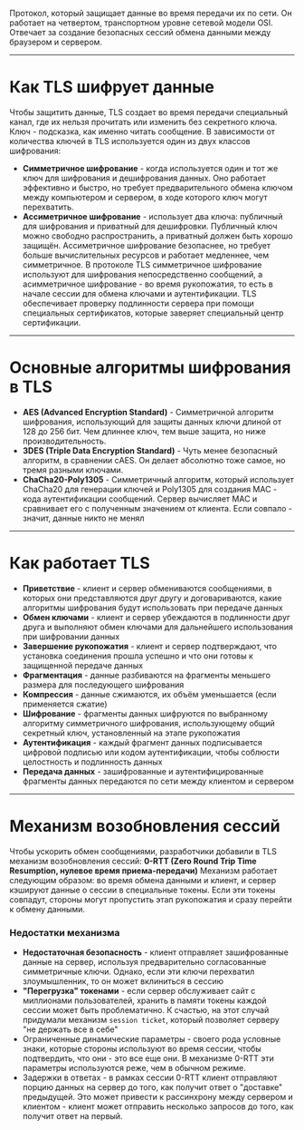 Протокол, который защищает данные во время передачи их по сети. Он работает на четвертом, транспортном уровне сетевой модели OSI. Отвечает за создание безопасных сессий обмена данными между браузером и сервером.
___
# Как TLS шифрует данные
Чтобы защитить данные, TLS создает во время передачи специальный канал, где их нельзя прочитать или изменить без секретного ключа. Ключ - подсказка, как именно читать сообщение.
В зависимости от количества ключей в TLS используется один из двух классов шифрования:
- **Симметричное шифрование** - когда используется один и тот же ключ для шифрования и дешифрования данных. Оно работает эффективно и быстро, но требует предварительного обмена ключом между компьютером и сервером, в ходе которого ключ могут перехватить.
- **Ассиметричное шифрование** - использует два ключа: публичный для шифрования и приватный для дешифровки. Публичный ключ можно свободно распространить, а приватный должен быть хорошо защищён. Ассиметричное шифрование безопаснее, но требует больше вычислительных ресурсов и работает медленнее, чем симметричное.
В протоколе TLS симметричное шифрование используют для шифрования непосредственно сообщений, а асимметричное шифрование - во время рукопожатия, то есть в начале сессии для обмена ключами и аутентификации.
TLS обеспечивает проверку подлинности сервера при помощи специальных сертификатов, которые заверяет специальный центр сертификации.
___
# Основные алгоритмы шифрования в TLS
- **AES (Advanced Encryption Standard)** - Симметричной алгоритм шифрования, использующий для защиты данных ключи длиной от 128 до 256 бит. Чем длиннее ключ, тем выше защита, но ниже производительность.
- **3DES (Triple Data Encryption Standard)** - Чуть менее безопасный алгоритм, в сравнении сAES. Он делает абсолютно тоже самое, но тремя разными ключами.
- **ChaCha20-Poly1305** - Симметричный алгоритм, который использует ChaCha20 для генерации ключей и Poly1305 для создания МАС - кода аутентификации сообщений. Сервер вычисляет МАС и сравнивает его с полученным значением от клиента. Если совпало - значит, данные никто не менял
___
# Как работает TLS
- **Приветствие** - клиент и сервер обмениваются сообщениями, в которых они представляются друг другу и договариваются, какие алгоритмы шифрования будут использовать при передаче данных
- **Обмен ключами** - клиент и сервер убеждаются в подлинности друг друга и выполняют обмен ключами для дальнейшего использования при шифровании данных
- **Завершение рукопожатия** - клиент и сервер подтверждают, что установка соединения прошла успешно и что они готовы к защищенной передаче данных
- **Фрагментация** - данные разбиваются на фрагменты меньшего размера для последующего шифрования
- **Компрессия** - данные сжимаются, их объём уменьшается (если применяется сжатие)
- **Шифрование** - фрагменты данных шифруются по выбранному алгоритму симметричного шифрования, использующему общий секретный ключ, установленный на этапе рукопожатия
- **Аутентификация** - каждый фрагмент данных подписывается цифровой подписью или кодом аутентификации, чтобы соблюсти целостность и подлинность данных
- **Передача данных** - зашифрованные и аутентифицированные фрагменты данных передаются по сети между клиентом и сервером
___
# Механизм возобновления сессий
Чтобы ускорить обмен сообщениями, разработчики добавили в TLS механизм возобновления сессий: **0-RTT (Zero Round Trip Time Resumption, нулевое время приема-передачи)**
Механизм работает следующим образом: во время обмена данными и клиент, и сервер кэшируют данные о сессии в специальные токены. Если эти токены совпадут, стороны могут пропустить этап рукопожатия и сразу перейти к обмену данными.

### Недостатки механизма
- **Недостаточная безопасность** - клиент отправляет зашифрованные данные на сервер, используя предварительно согласованные симметричные ключи. Однако, если эти ключи перехватил злоумышленник, то он может вклиниться в сессию
- **"Перегрузка" токенами** - если сервер обслуживает сайт с миллионами пользователей, хранить в памяти токены каждой сессии может быть проблематично. К счастью, на этот случай придумали механизм `session ticket`, который позволяет серверу "не держать все в себе"
- Ограниченные динамические параметры - своего рода условные знаки, которые стороны используют во время сессии, чтобы подтвердить, что они - это все еще они. В механизме 0-RTT эти параметры используются реже, чем в обычном режиме.
- Задержки в ответах - в рамках сессии 0-RTT клиент отправляют порцию данных на сервер до того, как получит ответ о "доставке" предыдущей. Это может привести к рассинхрону между сервером и клиентом - клиент может отправить несколько запросов до того, как получит ответ на первый.